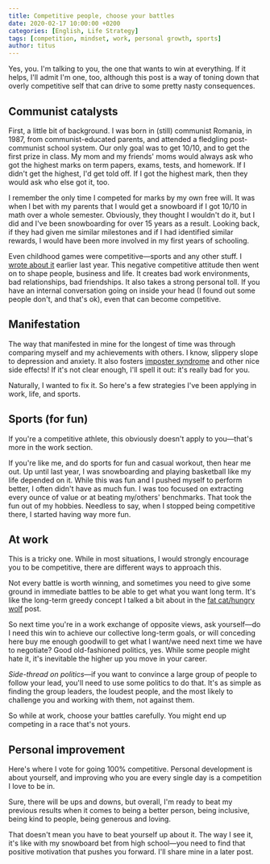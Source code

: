```yaml
---
title: Competitive people, choose your battles
date: 2020-02-17 10:00:00 +0200
categories: [English, Life Strategy]
tags: [competition, mindset, work, personal growth, sports]
author: titus
---
```


Yes, you. I'm talking to you, the one that wants to win at everything. If it helps, I'll admit I'm one, too, although this post is a way of toning down that overly competitive self that can drive to some pretty nasty consequences.

## Communist catalysts

First, a little bit of background. I was born in (still) communist Romania, in 1987, from communist-educated parents, and attended a fledgling post-communist school system. Our only goal was to get 10/10, and to get the first prize in class. My mom and my friends' moms would always ask who got the highest marks on term papers, exams, tests, and homework. If I didn't get the highest, I'd get told off. If I got the highest mark, then they would ask who else got it, too.

I remember the only time I competed for marks by my own free will. It was when I bet with my parents that I would get a snowboard if I got 10/10 in math over a whole semester. Obviously, they thought I wouldn't do it, but I did and I've been snowboarding for over 15 years as a result. Looking back, if they had given me similar milestones and if I had identified similar rewards, I would have been more involved in my first years of schooling.

Even childhood games were competitive—sports and any other stuff. I [wrote about it](/posts/the-thing-with-americans-and-their-attitude) earlier last year. This negative competitive attitude then went on to shape people, business and life. It creates bad work environments, bad relationships, bad friendships. It also takes a strong personal toll. If you have an internal conversation going on inside your head (I found out some people don't, and that's ok), even that can become competitive.

## Manifestation

The way that manifested in mine for the longest of time was through comparing myself and my achievements with others. I know, slippery slope to depression and anxiety. It also fosters [imposter syndrome](/posts/people-that-smell-the-failure) and other nice side effects! If it's not clear enough, I'll spell it out: it's really bad for you.

Naturally, I wanted to fix it. So here's a few strategies I've been applying in work, life, and sports.

## Sports (for fun)

If you're a competitive athlete, this obviously doesn't apply to you—that's more in the work section.

If you're like me, and do sports for fun and casual workout, then hear me out. Up until last year, I was snowboarding and playing basketball like my life depended on it. While this was fun and I pushed myself to perform better, I often didn't have as much fun. I was too focused on extracting every ounce of value or at beating my/others' benchmarks. That took the fun out of my hobbies. Needless to say, when I stopped being competitive there, I started having way more fun.

## At work

This is a tricky one. While in most situations, I would strongly encourage you to be competitive, there are different ways to approach this.

Not every battle is worth winning, and sometimes you need to give some ground in immediate battles to be able to get what you want long term. It's like the long-term greedy concept I talked a bit about in the [fat cat/hungry wolf](#) post.

So next time you're in a work exchange of opposite views, ask yourself—do I need this win to achieve our collective long-term goals, or will conceding here buy me enough goodwill to get what I want/we need next time we have to negotiate? Good old-fashioned politics, yes. While some people might hate it, it's inevitable the higher up you move in your career.

*Side-thread on politics*—if you want to convince a large group of people to follow your lead, you'll need to use some politics to do that. It's as simple as finding the group leaders, the loudest people, and the most likely to challenge you and working with them, not against them.

So while at work, choose your battles carefully. You might end up competing in a race that's not yours.

## Personal improvement

Here's where I vote for going 100% competitive. Personal development is about yourself, and improving who you are every single day is a competition I love to be in.

Sure, there will be ups and downs, but overall, I'm ready to beat my previous results when it comes to being a better person, being inclusive, being kind to people, being generous and loving.

That doesn't mean you have to beat yourself up about it. The way I see it, it's like with my snowboard bet from high school—you need to find that positive motivation that pushes you forward. I'll share mine in a later post.
